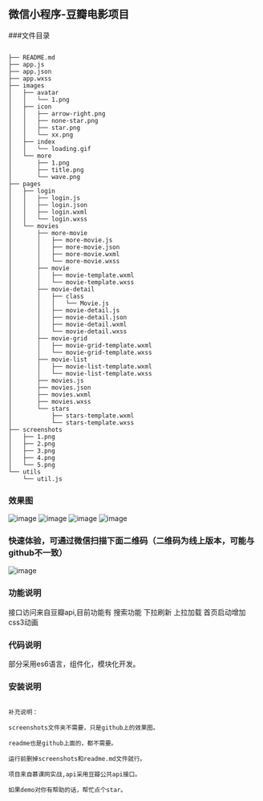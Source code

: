 ## 微信小程序-豆瓣电影项目
###文件目录

```

├── README.md
├── app.js
├── app.json
├── app.wxss
├── images
│   ├── avatar
│   │   └── 1.png
│   ├── icon
│   │   ├── arrow-right.png
│   │   ├── none-star.png
│   │   ├── star.png
│   │   └── xx.png
│   ├── index
│   │   └── loading.gif
│   └── more
│       ├── 1.png
│       ├── title.png
│       └── wave.png
├── pages
│   ├── login
│   │   ├── login.js
│   │   ├── login.json
│   │   ├── login.wxml
│   │   └── login.wxss
│   └── movies
│       ├── more-movie
│       │   ├── more-movie.js
│       │   ├── more-movie.json
│       │   ├── more-movie.wxml
│       │   └── more-movie.wxss
│       ├── movie
│       │   ├── movie-template.wxml
│       │   └── movie-template.wxss
│       ├── movie-detail
│       │   ├── class
│       │   │   └── Movie.js
│       │   ├── movie-detail.js
│       │   ├── movie-detail.json
│       │   ├── movie-detail.wxml
│       │   └── movie-detail.wxss
│       ├── movie-grid
│       │   ├── movie-grid-template.wxml
│       │   └── movie-grid-template.wxss
│       ├── movie-list
│       │   ├── movie-list-template.wxml
│       │   └── movie-list-template.wxss
│       ├── movies.js
│       ├── movies.json
│       ├── movies.wxml
│       ├── movies.wxss
│       └── stars
│           ├── stars-template.wxml
│           └── stars-template.wxss
├── screenshots
│   ├── 1.png
│   ├── 2.png
│   ├── 3.png
│   ├── 4.png
│   └── 5.png
└── utils
    └── util.js
```
### 效果图
![image](screenshots/1.png)
![image](screenshots/2.png)
![image](screenshots/3.png)
![image](screenshots/5.png)
### 快速体验，可通过微信扫描下面二维码（二维码为线上版本，可能与github不一致）
![image](screenshots/4.png)
### 功能说明
接口访问来自豆瓣api,目前功能有
搜索功能
下拉刷新
上拉加载
首页启动增加css3动画
### 代码说明
部分采用es6语言，组件化，模块化开发。
### 安装说明

```

补充说明：

screenshots文件夹不需要，只是github上的效果图。

readme也是github上面的，都不需要。

运行前删掉screenshots和readme.md文件就行。

项目来自慕课网实战,api采用豆瓣公共api接口。

如果demo对你有帮助的话，帮忙点个star。

```

